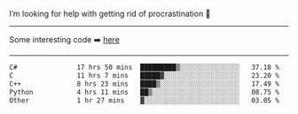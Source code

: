 I’m looking for help with getting rid of procrastination 🤔

-----

Some interesting code :arrow_right: [here](https://github.com/zhen8838/playground)

-----

<!--START_SECTION:waka-->

```txt
C#               17 hrs 50 mins  █████████▒░░░░░░░░░░░░░░░   37.18 %
C                11 hrs 7 mins   █████▓░░░░░░░░░░░░░░░░░░░   23.20 %
C++              8 hrs 23 mins   ████▒░░░░░░░░░░░░░░░░░░░░   17.49 %
Python           4 hrs 11 mins   ██▒░░░░░░░░░░░░░░░░░░░░░░   08.75 %
Other            1 hr 27 mins    ▓░░░░░░░░░░░░░░░░░░░░░░░░   03.05 %
```

<!--END_SECTION:waka-->

<!--
**zhen8838/zhen8838** is a ✨ _special_ ✨ repository because its `README.md` (this file) appears on your GitHub profile.

Here are some ideas to get you started:

- 🔭 I’m currently working on ...
- 🌱 I’m currently learning ...
- 👯 I’m looking to collaborate on ...
 ...
- 💬 Ask me about ...
- 📫 How to reach me: ...
- 😄 Pronouns: ...
- ⚡ Fun fact: ...
-->

